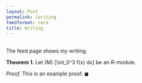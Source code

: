 ```yaml
---
layout: Post
permalink: /writing
feedformat: card
title: Writing
---
```

<br/>
The feed page shows my writing. 

**Theorem 1.** Let \(M\) \[\int_0^3 f(x) dx\] be an $R$-module.

*Proof.* This is an example proof. $\blacksquare$
